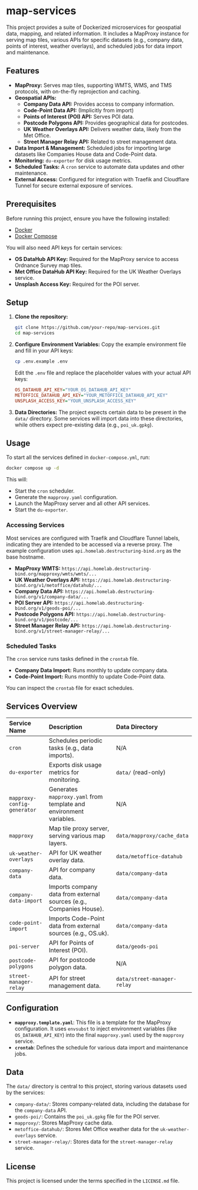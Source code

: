 # map-services

This project provides a suite of Dockerized microservices for geospatial data, mapping, and related information. It includes a MapProxy instance for serving map tiles, various APIs for specific datasets (e.g., company data, points of interest, weather overlays), and scheduled jobs for data import and maintenance.

## Features

*   **MapProxy:** Serves map tiles, supporting WMTS, WMS, and TMS protocols, with on-the-fly reprojection and caching.
*   **Geospatial APIs:**
    *   **Company Data API:** Provides access to company information.
    *   **Code-Point Data API:** (Implicitly from import)
    *   **Points of Interest (POI) API:** Serves POI data.
    *   **Postcode Polygons API:** Provides geographical data for postcodes.
    *   **UK Weather Overlays API:** Delivers weather data, likely from the Met Office.
    *   **Street Manager Relay API:** Related to street management data.
*   **Data Import & Management:** Scheduled jobs for importing large datasets like Companies House data and Code-Point data.
*   **Monitoring:** `du-exporter` for disk usage metrics.
*   **Scheduled Tasks:** A `cron` service to automate data updates and other maintenance.
*   **External Access:** Configured for integration with Traefik and Cloudflare Tunnel for secure external exposure of services.

## Prerequisites

Before running this project, ensure you have the following installed:

*   [Docker](https://www.docker.com/get-started)
*   [Docker Compose](https://docs.docker.com/compose/install/)

You will also need API keys for certain services:

*   **OS DataHub API Key:** Required for the MapProxy service to access Ordnance Survey map tiles.
*   **Met Office DataHub API Key:** Required for the UK Weather Overlays service.
*   **Unsplash Access Key:** Required for the POI server.

## Setup

1.  **Clone the repository:**

    ```bash
    git clone https://github.com/your-repo/map-services.git
    cd map-services
    ```

2.  **Configure Environment Variables:**
    Copy the example environment file and fill in your API keys:

    ```bash
    cp .env.example .env
    ```
    Edit the `.env` file and replace the placeholder values with your actual API keys:

    ```ini
    OS_DATAHUB_API_KEY="YOUR_OS_DATAHUB_API_KEY"
    METOFFICE_DATAHUB_API_KEY="YOUR_METOFFICE_DATAHUB_API_KEY"
    UNSPLASH_ACCESS_KEY="YOUR_UNSPLASH_ACCESS_KEY"
    ```

3.  **Data Directories:**
    The project expects certain data to be present in the `data/` directory. Some services will import data into these directories, while others expect pre-existing data (e.g., `poi_uk.gpkg`).

## Usage

To start all the services defined in `docker-compose.yml`, run:

```bash
docker compose up -d
```

This will:
*   Start the `cron` scheduler.
*   Generate the `mapproxy.yaml` configuration.
*   Launch the MapProxy server and all other API services.
*   Start the `du-exporter`.

### Accessing Services

Most services are configured with Traefik and Cloudflare Tunnel labels, indicating they are intended to be accessed via a reverse proxy. The example configuration uses `api.homelab.destructuring-bind.org` as the base hostname.

*   **MapProxy WMTS:** `https://api.homelab.destructuring-bind.org/mapproxy/wmts/wmts/...`
*   **UK Weather Overlays API:** `https://api.homelab.destructuring-bind.org/v1/metoffice/datahub/...`
*   **Company Data API:** `https://api.homelab.destructuring-bind.org/v1/company-data/...`
*   **POI Server API:** `https://api.homelab.destructuring-bind.org/v1/geods-poi/...`
*   **Postcode Polygons API:** `https://api.homelab.destructuring-bind.org/v1/postcode/...`
*   **Street Manager Relay API:** `https://api.homelab.destructuring-bind.org/v1/street-manager-relay/...`

### Scheduled Tasks

The `cron` service runs tasks defined in the `crontab` file.
*   **Company Data Import:** Runs monthly to update company data.
*   **Code-Point Import:** Runs monthly to update Code-Point data.

You can inspect the `crontab` file for exact schedules.

## Services Overview

| Service Name             | Description                                                              | Data Directory                 |
| :----------------------- | :----------------------------------------------------------------------- | :----------------------------- |
| `cron`                   | Schedules periodic tasks (e.g., data imports).                           | N/A                            |
| `du-exporter`            | Exports disk usage metrics for monitoring.                               | `data/` (read-only)            |
| `mapproxy-config-generator` | Generates `mapproxy.yaml` from template and environment variables.       | N/A                            |
| `mapproxy`               | Map tile proxy server, serving various map layers.                       | `data/mapproxy/cache_data`     |
| `uk-weather-overlays`    | API for UK weather overlay data.                                         | `data/metoffice-datahub`       |
| `company-data`           | API for company data.                                                    | `data/company-data`            |
| `company-data-import`    | Imports company data from external sources (e.g., Companies House).      | `data/company-data`            |
| `code-point-import`      | Imports Code-Point data from external sources (e.g., OS.uk).             | `data/company-data`            |
| `poi-server`             | API for Points of Interest (POI).                                        | `data/geods-poi`               |
| `postcode-polygons`      | API for postcode polygon data.                                           | N/A                            |
| `street-manager-relay`   | API for street management data.                                          | `data/street-manager-relay`    |

## Configuration

*   **`mapproxy.template.yaml`**: This file is a template for the MapProxy configuration. It uses `envsubst` to inject environment variables (like `OS_DATAHUB_API_KEY`) into the final `mapproxy.yaml` used by the `mapproxy` service.
*   **`crontab`**: Defines the schedule for various data import and maintenance jobs.

## Data

The `data/` directory is central to this project, storing various datasets used by the services:

*   `company-data/`: Stores company-related data, including the database for the `company-data` API.
*   `geods-poi/`: Contains the `poi_uk.gpkg` file for the POI server.
*   `mapproxy/`: Stores MapProxy cache data.
*   `metoffice-datahub/`: Stores Met Office weather data for the `uk-weather-overlays` service.
*   `street-manager-relay/`: Stores data for the `street-manager-relay` service.

## License

This project is licensed under the terms specified in the `LICENSE.md` file.